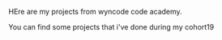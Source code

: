 HEre are my projects from wyncode code academy. 

You can find some projects that i've done during my cohort19